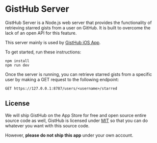# GistHub Server

GistHub Server is a Node.js web server that provides the functionality of retrieving starred gists from a user on GitHub. It is built to overcome the lack of an open API for this feature.

This server mainly is used by [GistHub iOS App](https://github.com/ldakhoa/gisthub).

To get started, run these instructions:

```shell
npm install
npm run dev
```

Once the server is running, you can retrieve starred gists from a specific user by making a GET request to the following endpoint:
```
GET https://127.0.0.1:8787/users/<username>/starred
```

## License

We will ship GistHub on the App Store for free and open source entire source code as well, GistHub is licensed under [MIT](./LICENSE) so that you can do whatever you want with this source code.

However, **please do not ship this app** under your own account.